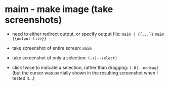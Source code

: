 # maim - make image (take screenshots)

- need to either redirect output, or specify output file:
`maim | {{...}}`
`maim {{output-file}}`

- take screenshot of entire screen:
`maim`

- take screenshot of only a selection:
`(-s|--select)`

- click twice to indicate a selection, rather than dragging:
`(-D|--nodrag)`
(but the cursor was partially shown in the resulting screenshot when I tested it...)
